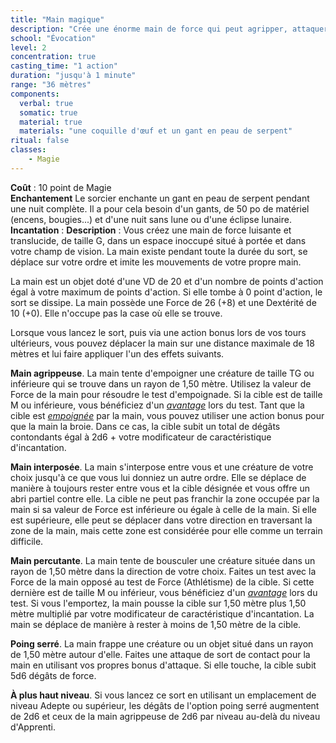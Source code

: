 ```yaml
---
title: "Main magique"
description: "Crée une énorme main de force qui peut agripper, attaquer, s'interposer, etc."
school: "Évocation"
level: 2
concentration: true
casting_time: "1 action"
duration: "jusqu'à 1 minute"
range: "36 mètres"
components:
  verbal: true
  somatic: true
  material: true
  materials: "une coquille d'œuf et un gant en peau de serpent"
ritual: false
classes:
    - Magie
---
```

**Coût** : 10 point de Magie  
**Enchantement** Le sorcier enchante un gant en peau de serpent pendant une nuit complète. Il a pour cela besoin d'un gants, de 50 po de matériel (encens, bougies...) et d'une nuit sans lune ou d'une éclipse lunaire.
**Incantation** : 
**Description** : Vous créez une main de force luisante et translucide, de taille G, dans un espace inoccupé situé à portée et dans votre champ de vision. La main existe pendant toute la durée du sort, se déplace sur votre ordre et imite les mouvements de votre propre main.

La main est un objet doté d'une VD de 20 et d'un nombre de points d'action égal à votre maximum de points d'action. Si elle tombe à 0 point d'action, le sort se dissipe. La main possède une Force de 26 (+8) et une Dextérité de 10 (+0). Elle n'occupe pas la case où elle se trouve.

Lorsque vous lancez le sort, puis via une action bonus lors de vos tours ultérieurs, vous pouvez déplacer la main sur une distance maximale de 18 mètres et lui faire appliquer l'un des effets suivants.

**Main agrippeuse**. La main tente d'empoigner une créature de taille TG ou inférieure qui se trouve dans un rayon de 1,50 mètre. Utilisez la valeur de Force de la main pour résoudre le test d'empoignade. Si la cible est de taille M ou inférieure, vous bénéficiez d'un [_avantage_](/utiliser-les-caracteristiques/#avantage-et-desavantage) lors du test. Tant que la cible est [_empoignée_](/gerer-la-sante-du-personnage/#empoigne) par la main, vous pouvez utiliser une action bonus pour que la main la broie. Dans ce cas, la cible subit un total de dégâts contondants égal à 2d6 + votre modificateur de caractéristique d'incantation.

**Main interposée**. La main s'interpose entre vous et une créature de votre choix jusqu'à ce que vous lui donniez un autre ordre. Elle se déplace de manière à toujours rester entre vous et la cible désignée et vous offre un abri partiel contre elle. La cible ne peut pas franchir la zone occupée par la main si sa valeur de Force est inférieure ou égale à celle de la main. Si elle est supérieure, elle peut se déplacer dans votre direction en traversant la zone de la main, mais cette zone est considérée pour elle comme un terrain difficile.

**Main percutante**. La main tente de bousculer une créature située dans un rayon de 1,50 mètre dans la direction de votre choix. Faites un test avec la Force de la main opposé au test de Force (Athlétisme) de la cible. Si cette dernière est de taille M ou inférieur, vous bénéficiez d'un [_avantage_](/utiliser-les-caracteristiques/#avantage-et-desavantage) lors du test. Si vous l'emportez, la main pousse la cible sur 1,50 mètre plus 1,50 mètre multiplié par votre modificateur de caractéristique d'incantation. La main se déplace de manière à rester à moins de 1,50 mètre de la cible.

**Poing serré**. La main frappe une créature ou un objet situé dans un rayon de 1,50 mètre autour d'elle. Faites une attaque de sort de contact pour la main en utilisant vos propres bonus d'attaque. Si elle touche, la cible subit 5d6 dégâts de force.

**À plus haut niveau**. Si vous lancez ce sort en utilisant un emplacement de niveau Adepte ou supérieur, les dégâts de l'option poing serré augmentent de 2d6 et ceux de la main agrippeuse de 2d6 par niveau au-delà du niveau d'Apprenti.
